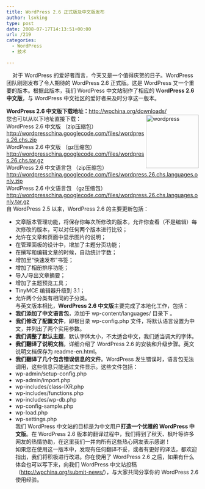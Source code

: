 ```yaml
---
title: WordPress 2.6 正式版及中文版发布
author: lsvking
type: post
date: 2008-07-17T14:13:51+00:00
url: /219
categories:
  - WordPress
  - 技术

---
```

</p> 

&#160;&#160;&#160; 对于 WordPress 的爱好者而言，今天又是一个值得庆贺的日子。WordPress 团队刚刚发布了令人期待的 WordPress 2.6 正式版。这是 WordPress 又一个重要的版本。根据此版本，我们 WordPress 中文站制作了相应的 W**ordPress 2.6 中文版**，与 WordPress 中文社区的爱好者来及时分享这一版本。

**WordPress 2.6 中文版下载地址：**<http://wpchina.org/downloads/>[<img height="140" alt="wordpress" src="http://lsvking.github.iot/wp-content/uploads/2008/07/wordpress-thumb1.jpg" width="138" align="right" />][1]   
您也可以从以下地址直接下载：   
WordPress 2.6 中文版 （zip压缩包）   
<http://wordpresschina.googlecode.com/files/wordpress.26.chs.zip>   
WordPress 2.6 中文版 （gz压缩包）   
<http://wordpresschina.googlecode.com/files/wordpress.26.chs.tar.gz>   
WordPress 2.6 中文语言包 （zip压缩包）   
<http://wordpresschina.googlecode.com/files/wordpress.26.chs.languages.only.zip>   
WordPress 2.6 中文语言包 （gz压缩包）   
<http://wordpresschina.googlecode.com/files/wordpress.26.chs.languages.only.tar.gz>   
自 WordPress 2.5 以来，WordPress 2.6 的主要更新包括：

  * 文章版本管理功能，将保存你每次所修改的版本，允许你查看（不是编辑）每次修改的版本，可以对任何两个版本进行比较； 
  * 允许在文章和页面中显示图片的说明； 
  * 在管理面板的设计中，增加了主题分页功能； 
  * 在撰写和编辑文章的时候，自动统计字数； 
  * 增加里&#8220;快速发布&#8221;书签； 
  * 增加了相册排序功能； 
  * 导入/导出文章摘要； 
  * 增加了主题预览工具； 
  * TinyMCE 编辑器升级到 3.1； 
  * 允许两个分类有相同的子分类。   
    与英文版本相比，**WordPress 2.6 中文版**主要完成了本地化工作，包括：
  * **我们添加了中文语言包**，添加于 wp-content/languages/ 目录下 。 
  * **我们修改了配置文件**，即根目录 wp-config.php 文件，将默认语言设置为中文，并列出了两个实用参数。&#160; 
  * **我们调整了默认主题**，默认字体太小，不太适合中文，我们适当调大的字体。 
  * **我们翻译了说明文档**，详细介绍了 WordPress 2.6 的安装和升级步骤。英文说明文档保存为 readme-en.html。 
  * **我们翻译了几个包含错误信息的文件**。WordPress 发生错误时，语言包无法调用，这些信息只能通过文件显示。这些文件包括： 
  * wp-admin/setup-config.php 
  * wp-admin/import.php 
  * wp-includes/class-IXR.php 
  * wp-includes/functions.php 
  * wp-includes/wp-db.php 
  * wp-config-sample.php 
  * wp-load.php 
  * wp-settings.php   
    我们 WordPress 中文站的目标是为中文用户**打造一个优雅的 WordPress 中文版**。在 WordPress 2.6 版本的翻译过程中，我们得到了秋天、枫叶等许多网友的热情协助，在这里我们一并向所有这些热心网友表示感谢！   
    如果您在使用这一版本中，发现有任何翻译不妥，或者有更好的译法，都欢迎指出，我们将积极进行改进。你在使用了 WordPress 2.6 之后，如果有什么体会也可以写下来，向我们 WordPress 中文站投稿（<http://wpchina.org/submit-news/>），与大家共同分享你的 WordPress 2.6 使用经验。

 [1]: http://lsvking.github.iot/wp-content/uploads/2008/07/wordpress1.jpg